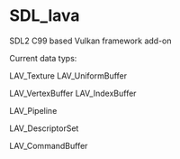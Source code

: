 # SDL_lava
SDL2 C99 based Vulkan framework add-on 

Current data typs:

LAV_Texture
LAV_UniformBuffer

LAV_VertexBuffer
LAV_IndexBuffer

LAV_Pipeline

LAV_DescriptorSet

LAV_CommandBuffer
